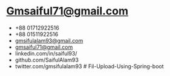 # Gmsaiful71@gmail.com

* +88 01712922516
* +88 01511922516
* gmsifulalam93@gmail.com
* gmsaiful71@gmail.com
* linkedin.com/in/saiful93/
* github.com/SaifulAlam93
* twitter.com/gmsifulalam93 # Fil-Upload-Using-Spring-boot
